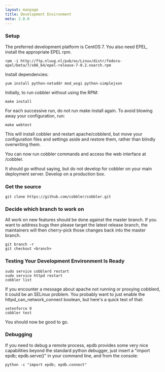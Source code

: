 ```yaml
---
layout: manpage
title: Development Environment
meta: 2.8.0
---
```


### Setup

The preferred development platform is CentOS 7. You also need EPEL, install the appropriate EPEL rpm.

    rpm -i http://ftp.nluug.nl/pub/os/Linux/distr/fedora-epel/beta/7/x86_64/epel-release-7-0.2.noarch.rpm

Install dependencies:

    yum install python-netaddr mod_wsgi python-simplejson

Initially, to run cobbler without using the RPM:

    make install

For each successive run, do not run make install again.  To avoid blowing away your configuration, run: 

    make webtest

This will install cobbler and restart apache/cobblerd, but move your configuration files and settings aside and restore them, rather than blindly overwriting them.

You can now run cobbler commands and access the web interface at /cobbler.

It should go without saying, but do not develop for cobbler on your main deployment server.  Develop on a production box.

### Get the source

    git clone https://github.com/cobbler/cobbler.git

### Decide which branch to work on

All work on new features should be done against the master branch. If you want to address bugs then please target the latest release branch, the maintainers will then cherry-pick those changes back into the master branch.

    git branch -r
    git checkout <branch>

### Testing Your Development Environment Is Ready

    sudo service cobblerd restart
    sudo service httpd restart
    cobbler list

If you encounter a message about apache not running or proxying cobblerd, it could be an SELinux problem.  You probably want to just enable the httpd_can_network_connect boolean, but here's a quick test of that:

    setenforce 0
    cobbler test

You should now be good to go.

### Debugging

If you need to debug a remote process, epdb provides some very nice capabilities beyond the standard python debugger, just insert a "import epdb; epdb.serve()" in your command line, and from the console:

    python -c "import epdb; epdb.connect"
